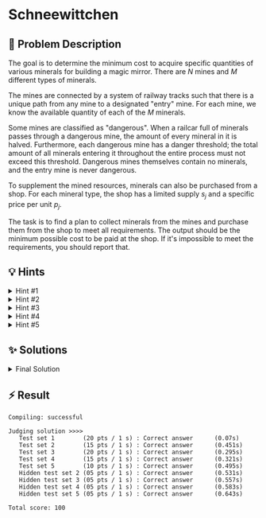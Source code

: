 # Schneewittchen

## 📝 Problem Description

The goal is to determine the minimum cost to acquire specific quantities of various minerals for building a magic mirror. There are $N$ mines and $M$ different types of minerals.

The mines are connected by a system of railway tracks such that there is a unique path from any mine to a designated "entry" mine. For each mine, we know the available quantity of each of the $M$ minerals.

Some mines are classified as "dangerous". When a railcar full of minerals passes through a dangerous mine, the amount of every mineral in it is halved. Furthermore, each dangerous mine has a danger threshold; the total amount of all minerals entering it throughout the entire process must not exceed this threshold. Dangerous mines themselves contain no minerals, and the entry mine is never dangerous.

To supplement the mined resources, minerals can also be purchased from a shop. For each mineral type, the shop has a limited supply $s_j$ and a specific price per unit $p_j$.

The task is to find a plan to collect minerals from the mines and purchase them from the shop to meet all requirements. The output should be the minimum possible cost to be paid at the shop. If it's impossible to meet the requirements, you should report that.

## 💡 Hints

<details>

<summary>Hint #1</summary>

The problem asks to minimize a cost, which is a linear function of the amounts bought from the shop. This optimization is subject to several conditions: meeting the required amounts, not exceeding shop supply, and adhering to the danger thresholds in the mines. This structure, minimizing a linear objective under linear constraints, is characteristic of a specific class of optimization problems.

</details>

<details>

<summary>Hint #2</summary>

This problem can be effectively modeled using **Linear Programming (LP)**. The core task is to define variables that represent the quantities of minerals being moved or purchased and then translate the problem's rules into a set of linear equations and inequalities (constraints).

</details>

<details>

<summary>Hint #3</summary>

A crucial simplification is to realize that you don't need a variable for every single mine. The state of the system is entirely determined by the flow of minerals through a small set of "relevant" mines: the **entry mine** and all **dangerous mines**. The flow of minerals from any safe mine is only constrained by the next dangerous mine it encounters on its path to the entry. This significantly reduces the number of variables and constraints in your LP model.

</details>

<details>

<summary>Hint #4</summary>

When modeling the flow through each relevant mine, you need to establish **lower bounds** on the throughput. The key insight is that if minerals flow from dangerous children to a parent mine, the parent must transport at least the sum of what arrives from its children (accounting for the halving effect at dangerous mines). This creates a constraint that ensures flow conservation in your LP model.

</details>

<details>

<summary>Hint #5</summary>

You also need **upper bounds** on the throughput of each relevant mine. Consider two limiting factors: First, a dangerous mine cannot exceed its danger threshold for the total amount of all minerals. Second, you cannot transport more of any mineral than what's actually available in the mine's domain (including resources from non-dangerous mines in its subtree). Both constraints are necessary to ensure a feasible solution.

</details>

## ✨ Solutions

<details>

<summary>Final Solution</summary>

The problem of minimizing cost under a set of linear constraints is a classic application of **Linear Programming (LP)**. Our main task is to correctly model the flow of minerals, the associated costs, and all the given restrictions as an LP problem.

### Core Idea: Modeling with a Linear Program

The fundamental challenge is to determine the maximum amount of each mineral we can extract from the mines and deliver to the entry, subject to the constraints imposed by dangerous mines. Once we know this, we can calculate the remaining amount needed for each mineral and determine the minimum cost to purchase it from the shop.

A key insight is that we only need to model the flow of minerals through the "relevant" mines: the entry (mine 0) and the dangerous mines. The resources from any non-dangerous mine contribute to the flow of the first dangerous mine on its path to the entry (or to the entry itself if no such mine exists). This allows us to drastically reduce the complexity of our model.

### LP Variables
We define two types of variables:

1.  $g_{ij}$: How much of **mineral** $j$ is **transported through the dangerous mine (or root)** $i$
    
    **Note**: Intuitively you want to have a $g_{ij}$ for every Mine $i$. However this leads to too many variables and as we will later see, that, as the dangerous mines pose thresholds, they are the actual important mines to consider.
    
2.  $b_j$: How much of **mineral** $j$ do we need to **buy from the shop**

Our goal is to find the values of these variables that satisfy all constraints while minimizing the total shopping cost.

### LP Constraints
We can now express the problem's rules as a series of linear constraints.

The key observation to define the constraints is that the "**throughput**" of any **relevant mine** (dangerous or root) **can be expressed in terms of its first dangerous children**.
**Note**: With first dangerous children we here mean that along each path, the first dangerous child that is encountered

To determine the throughput $g_{ij}$ of each mine, we will define a **Lower and an Upper Bound on it**.

1.  **Lower Bound:** We observe that the throughput $g_{ij}$ of a node $i$ is **Lower Bounded** by the throughput of its (first) **dangerous children** $c$:

    $$
    \sum_{c} \frac 1 2  g_{cj} \leq g_{ij}
    $$

    If we e.g. transport $3, 2, 1$ from 3 Children, the current node has to at least transport these $6$ minerals. This is why they are a lower bound. As we essentially aggregate everything to only the Dangerous Mines, and at each dangerous mine we lose half of the materials we need to multiple the dangerous children's throughput $g_{cj}$ by $\frac 1 2$

    **Note**: Note that we can find all the first dangerous children by performing a DFS from the mine $i$ and stopping along each path as soon as we found the first dangerous mine (or hit a leaf)

2.  **Upper Bounds:** Additionally we have 2 different **Upper Bounds** on $g_{ij}$:

    *   The **Sum of all transported materials** from relevant mine $i$ **can not exceed its danger threshold $d_i$**:
        
        $$
        \sum_{j = 1} ^m g_{ij} \leq d_i
        $$
        
        We can not transport more than $d_i$ minerals through the mine $i$ as otherwise the dangerous mine would collapse which has to be avoided as stated in the problem
        
    *   The **transported amount for material $j$** can **not exceed the total amount of $j$ available in ALL children (until the first dangerous mine) $c$ of $i$**
        
        $$
        g_{ij} \leq \sum_c g_{cj} 
        $$
        
        Imagine our danger threshold is $d_i = 99999$, but we only have $1$ of mineral $j$ available in all of the children, then we still can only transport $1$, which is why this additional constraint is necessary
        
        **Note**: Here $c$ means ALL children of the node not only the first dangerous ones. This can be obtained during the DFS from the node $i$

3.  **Final Requirement:** For each mineral $j$, the amount extracted from the entry mine ($g_{0j}$) plus the amount bought from the shop ($b_j$) must be at least the required amount $c_j$.
    $$ g_{0j} + b_j \geq c_j $$

4.  **Shop Supply:** The amount of each mineral $j$ bought from the shop cannot exceed the available supply $s_j$.
    $$ 0 \leq b_j \leq s_j $$

5.  **Non-negativity:** All flow variables must be non-negative.
    $$ g_{ij} \geq 0 $$

### Objective Function
We want to minimize the total cost paid at the shop. This is a linear function of our "buy" variables $b_j$ and their corresponding prices $p_j$.
$$ \text{minimize} \quad \sum_{j = 1}^m b_j \cdot s_j $$

### Implementation Note: Variable Indexing
Since we only create variables for a small subset of mines (at most 21: 1 entry + 20 dangerous), we should map their original mine indices to a compact range (e.g., $0, 1, \dots, k$) for the LP solver. This prevents the creation of a large, sparse variable matrix, which would be inefficient. For instance, if mine 999 is dangerous, we wouldn't want the LP solver to implicitly create variables for mines 0 through 998. The code below uses a `std::unordered_map` for this purpose.

### Code
```cpp
#include <iomanip>
#include <iostream>
#include <unordered_map>
#include <stack>
#include <vector>

#include <CGAL/QP_models.h>
#include <CGAL/QP_functions.h>
#include <CGAL/Gmpq.h>

typedef double IT;
typedef CGAL::Gmpq ET;

// program and solution types
typedef CGAL::Quadratic_program<IT> Program;
typedef CGAL::Quadratic_program_solution<ET> Solution;

struct Mineral {
  int required;
  int supply;
  int price;
};

double floor_to_double(const CGAL::Quotient<ET>& x) {
 double a = std::floor(CGAL::to_double(x));
 while (a > x) a -= 1;
 while (a+1 <= x) a += 1;
 return a;
}

void solve() {
  // ===== READ INPUT =====
  int n, m; std::cin >> n >> m;
  
  std::vector<int> danger_levels(n);
  std::vector<bool> is_dangerous(n);
  std::vector<std::vector<int>> available_minerals(n, std::vector<int>(m));
  
  // Read Mines
  for(int i = 0; i < n; i++) {
    std::cin >> danger_levels[i];
    
    if(danger_levels[i] >= 0) {
      is_dangerous[i] = true;
    }
    
    for(int j = 0; j < m; j++) {
      std::cin >> available_minerals[i][j];
    }
  }
  
  // Read Edges
  std::vector<std::vector<int>> edges(n);
  for(int i = 0; i < n-1; i++) {
    int u, v;
    std::cin >> u >> v;
    edges[v].push_back(u);
  }
  
  // Read Minerals
  std::vector<Mineral> minerals(m);
  for(int i = 0; i < m; i++) {
    std::cin >> minerals[i].required >> minerals[i].supply >> minerals[i].price;
  }

  // ===== SOLVE =====
  
  // Create a map from each relevant mine (root and dangerous mines) to the corresponding LP variable indices
  int index = 1;
  std::unordered_map<int, int> index_map;
  for(int i = 0; i < n; i++) {
    if(i == 0 || is_dangerous[i]) {
      index_map[i] = m * index;
      index++;
    }
  }
  
  // Create the LP
  int lp_row = 0;
  Program lp (CGAL::SMALLER, true, 0, false, 0);
  
  for(int i = 0; i < n; i++) {
    // Skip irrelevant nodes
    if(i != 0 && !is_dangerous[i]) continue;
    
    // Find all the children of the current node up using a DFS until either a leaf or a dangerous mine is hit
    std::vector<int> children;
    std::stack<int> stack;
    stack.push(i);
    while(!stack.empty()) {
      int current = stack.top();
      stack.pop();
      for(int child : edges[current]) {
        children.push_back(child);
        if(!is_dangerous[child]) {
          stack.push(child);
        }
      }
    }
    
    // Calculate maximum amount of materials available from the current node
    std::vector<int> total_minerals = available_minerals[i];
    for(int child : children) {
      for(int j = 0; j < m; j++) {
        total_minerals[j] += available_minerals[child][j];
      }
    }
    
    // Define throughput of current mine
    // Lower Bound (lp_row): Sum of the Childrens output (at least as much has to go through the current node as through its children)
    // Upper Bound (lp_row+1): Cant transport more than there is available (total_materials)
    for(int j = 0; j < m; j++) {
      lp.set_a(index_map[i]+j, lp_row, -1);
      lp.set_a(index_map[i]+j, lp_row+1, 1);
      
      // From each dangerous child, only half of what comes in will arrive at the current node.
      // Therefore multiple their throughput by 0.5
      for(int child : children) {
        if(!is_dangerous[child]) continue;
        lp.set_a(index_map[child]+j, lp_row, 0.5);
        lp.set_a(index_map[child]+j, lp_row+1, -0.5);
      }
      lp.set_b(lp_row, 0);
      lp.set_b(lp_row+1, total_minerals[j]);
      
      lp_row += 2;
    }
    
    // Upper Bound the througput of the dangerous mines based on their danger level
    if(i != 0) {
      for(int j = 0; j < m; j++) {
        lp.set_a(index_map[i]+j, lp_row, 1);
      }
      lp.set_b(lp_row, danger_levels[i]);
      lp_row++;
    }
  }
  
  // Put Lower bound on gathered materials (from root and shop) to the required amout
  for(int j = 0; j < m; j++) {
    lp.set_a(j, lp_row, -1); // Minerals from shop
    lp.set_a(index_map[0]+j, lp_row, -1);
    lp.set_b(lp_row, -minerals[j].required);
    lp_row++;
  }
  
  // Define shop constraints and objective function
  for(int j = 0; j < m; j++) {
    lp.set_u(j, true, minerals[j].supply);  // Cant buy more than supply
    lp.set_c(j, minerals[j].price);
  }
  
  Solution s = CGAL::solve_linear_program(lp, ET());
  
  // ===== OUTPUT =====
  if(s.is_infeasible()) {
    std::cout << "Impossible!" << std::endl;
  } else {
    std::cout << (long) floor_to_double(s.objective_value()) << std::endl;
  }
}

int main() {
  std::ios_base::sync_with_stdio(false);
  
  int n_tests; std::cin >> n_tests;
  while(n_tests--) { solve(); }
}
```
</details>

## ⚡ Result

```plaintext
Compiling: successful

Judging solution >>>>
   Test set 1        (20 pts / 1 s) : Correct answer      (0.07s)
   Test set 2        (15 pts / 1 s) : Correct answer      (0.451s)
   Test set 3        (20 pts / 1 s) : Correct answer      (0.295s)
   Test set 4        (15 pts / 1 s) : Correct answer      (0.321s)
   Test set 5        (10 pts / 1 s) : Correct answer      (0.495s)
   Hidden test set 2 (05 pts / 1 s) : Correct answer      (0.531s)
   Hidden test set 3 (05 pts / 1 s) : Correct answer      (0.557s)
   Hidden test set 4 (05 pts / 1 s) : Correct answer      (0.583s)
   Hidden test set 5 (05 pts / 1 s) : Correct answer      (0.643s)

Total score: 100
```